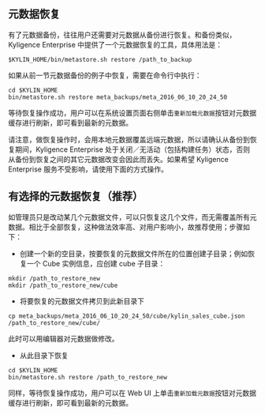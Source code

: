 ## 元数据恢复

有了元数据备份，往往用户还需要对元数据从备份进行恢复。和备份类似，Kyligence Enterprise 中提供了一个元数据恢复的工具，具体用法是：

```shell
$KYLIN_HOME/bin/metastore.sh restore /path_to_backup
```
如果从前一节元数据备份的例子中恢复，需要在命令行中执行：
```shell
cd $KYLIN_HOME
bin/metastore.sh restore meta_backups/meta_2016_06_10_20_24_50
```
等待恢复操作成功，用户可以在系统设置页面右侧单击`重新加载元数据`按钮对元数据缓存进行刷新，即可看到最新的元数据。

请注意，做恢复操作时，会用本地元数据覆盖远端元数据，所以请确认从备份到恢复期间，Kyligence Enterprise 处于关闭／无活动（包括构建任务）状态，否则从备份到恢复之间的其它元数据改变会因此而丢失。如果希望 Kyligence Enterprise 服务不受影响，请使用下面的方式操作。

## 有选择的元数据恢复（推荐）

如管理员只是改动某几个元数据文件，可以只恢复这几个文件，而无需覆盖所有元数据。相比于全部恢复，这种做法效率高、对用户影响小，故推荐使用；步骤如下：

* 创建一个新的空目录，按要恢复的元数据文件所在的位置创建子目录；例如恢复一个 Cube 实例信息，应创建 cube 子目录：

```shell
mkdir /path_to_restore_new
mkdir /path_to_restore_new/cube
```

* 将要恢复的元数据文件拷贝到此新目录下

```shell
cp meta_backups/meta_2016_06_10_20_24_50/cube/kylin_sales_cube.json /path_to_restore_new/cube/
```
此时可以用编辑器对元数据做修改。

* 从此目录下恢复

```shell
cd $KYLIN_HOME
bin/metastore.sh restore /path_to_restore_new
```

同样，等待恢复操作成功，用户可以在 Web UI 上单击`重新加载元数据`按钮对元数据缓存进行刷新，即可看到最新的元数据。